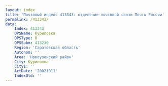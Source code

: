 ```yaml
---
layout: index
title: 'Почтовый индекс 413343: отделение почтовой связи Почты России'
permalink: /413343/
data:
    Index: 413343
    OPSName: Куриловка
    OPSType: О
    OPSSubm: 413230
    Region: 'Саратовская область'
    Autonom: ''
    Area: 'Новоузенский район'
    City: Куриловка
    City1: ''
    ActDate: '20021011'
    IndexOld: ''
---
```

